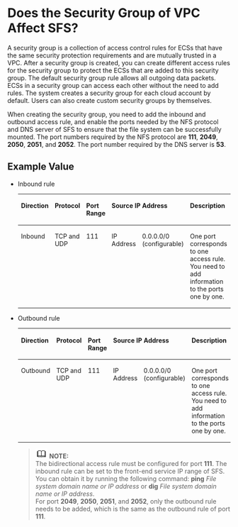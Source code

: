 # Does the Security Group of VPC Affect SFS?<a name="sfs_01_0081"></a>

A security group is a collection of access control rules for ECSs that have the same security protection requirements and are mutually trusted in a VPC. After a security group is created, you can create different access rules for the security group to protect the ECSs that are added to this security group. The default security group rule allows all outgoing data packets. ECSs in a security group can access each other without the need to add rules. The system creates a security group for each cloud account by default. Users can also create custom security groups by themselves.

When creating the security group, you need to add the inbound and outbound access rule, and enable the ports needed by the NFS protocol and DNS server of SFS to ensure that the file system can be successfully mounted. The port numbers required by the NFS protocol are  **111**,  **2049**,  **2050**,  **2051**, and  **2052**. The port number required by the DNS server is  **53**.

## **Example Value**<a name="section54544852203537"></a>

-   Inbound rule

    <a name="table54184017205651"></a>
    <table><thead align="left"><tr id="row35424582205651"><th class="cellrowborder" valign="top" id="mcps1.1.7.1.1"><p id="p50818907205651"><a name="p50818907205651"></a><a name="p50818907205651"></a>Direction</p>
    </th>
    <th class="cellrowborder" valign="top" id="mcps1.1.7.1.2"><p id="p22690788205651"><a name="p22690788205651"></a><a name="p22690788205651"></a>Protocol</p>
    </th>
    <th class="cellrowborder" valign="top" id="mcps1.1.7.1.3"><p id="p26014538205651"><a name="p26014538205651"></a><a name="p26014538205651"></a>Port Range</p>
    </th>
    <th class="cellrowborder" colspan="2" valign="top" id="mcps1.1.7.1.4"><p id="p26802804205651"><a name="p26802804205651"></a><a name="p26802804205651"></a>Source IP Address</p>
    </th>
    <th class="cellrowborder" valign="top" id="mcps1.1.7.1.5"><p id="p8223146205917"><a name="p8223146205917"></a><a name="p8223146205917"></a>Description</p>
    </th>
    </tr>
    </thead>
    <tbody><tr id="row23543498205651"><td class="cellrowborder" valign="top" width="15.151515151515152%" headers="mcps1.1.7.1.1 "><p id="p27975222205651"><a name="p27975222205651"></a><a name="p27975222205651"></a>Inbound</p>
    </td>
    <td class="cellrowborder" valign="top" width="14.141414141414144%" headers="mcps1.1.7.1.2 "><p id="p51400477205651"><a name="p51400477205651"></a><a name="p51400477205651"></a>TCP and UDP</p>
    </td>
    <td class="cellrowborder" valign="top" width="14.141414141414144%" headers="mcps1.1.7.1.3 "><p id="p2689129205651"><a name="p2689129205651"></a><a name="p2689129205651"></a>111</p>
    </td>
    <td class="cellrowborder" valign="top" width="9.090909090909092%" headers="mcps1.1.7.1.4 "><p id="p16492930205651"><a name="p16492930205651"></a><a name="p16492930205651"></a>IP Address</p>
    </td>
    <td class="cellrowborder" valign="top" width="9.090909090909092%" headers="mcps1.1.7.1.4 "><p id="p60858959205651"><a name="p60858959205651"></a><a name="p60858959205651"></a>0.0.0.0/0 (configurable)</p>
    </td>
    <td class="cellrowborder" valign="top" width="38.38383838383839%" headers="mcps1.1.7.1.5 "><p id="p5197130205930"><a name="p5197130205930"></a><a name="p5197130205930"></a>One port corresponds to one access rule. You need to add information to the ports one by one.</p>
    </td>
    </tr>
    </tbody>
    </table>

-   Outbound rule

    <a name="table44923309203526"></a>
    <table><thead align="left"><tr id="row52561756203526"><th class="cellrowborder" valign="top" id="mcps1.1.7.1.1"><p id="p49783918204530"><a name="p49783918204530"></a><a name="p49783918204530"></a>Direction</p>
    </th>
    <th class="cellrowborder" valign="top" id="mcps1.1.7.1.2"><p id="p55722220204537"><a name="p55722220204537"></a><a name="p55722220204537"></a>Protocol</p>
    </th>
    <th class="cellrowborder" valign="top" id="mcps1.1.7.1.3"><p id="p11644070203526"><a name="p11644070203526"></a><a name="p11644070203526"></a>Port Range</p>
    </th>
    <th class="cellrowborder" colspan="2" valign="top" id="mcps1.1.7.1.4"><p id="p3645591203526"><a name="p3645591203526"></a><a name="p3645591203526"></a>Source IP Address</p>
    </th>
    <th class="cellrowborder" valign="top" id="mcps1.1.7.1.5"><p id="p8146189211017"><a name="p8146189211017"></a><a name="p8146189211017"></a>Description</p>
    </th>
    </tr>
    </thead>
    <tbody><tr id="row26857486203526"><td class="cellrowborder" valign="top" width="16%" headers="mcps1.1.7.1.1 "><p id="p13451176204530"><a name="p13451176204530"></a><a name="p13451176204530"></a>Outbound</p>
    </td>
    <td class="cellrowborder" valign="top" width="14.000000000000002%" headers="mcps1.1.7.1.2 "><p id="p51509273204537"><a name="p51509273204537"></a><a name="p51509273204537"></a>TCP and UDP</p>
    </td>
    <td class="cellrowborder" valign="top" width="15%" headers="mcps1.1.7.1.3 "><p id="p53386267203526"><a name="p53386267203526"></a><a name="p53386267203526"></a>111</p>
    </td>
    <td class="cellrowborder" valign="top" width="9%" headers="mcps1.1.7.1.4 "><p id="p29320371203526"><a name="p29320371203526"></a><a name="p29320371203526"></a>IP Address</p>
    </td>
    <td class="cellrowborder" valign="top" width="8%" headers="mcps1.1.7.1.4 "><p id="p37075380204554"><a name="p37075380204554"></a><a name="p37075380204554"></a>0.0.0.0/0 (configurable)</p>
    </td>
    <td class="cellrowborder" valign="top" width="38%" headers="mcps1.1.7.1.5 "><p id="p28494090211017"><a name="p28494090211017"></a><a name="p28494090211017"></a>One port corresponds to one access rule. You need to add information to the ports one by one.</p>
    </td>
    </tr>
    </tbody>
    </table>

    >![](public_sys-resources/icon-note.gif) **NOTE:**   
    >The bidirectional access rule must be configured for port  **111**. The inbound rule can be set to the front-end service IP range of SFS. You can obtain it by running the following command:  **ping** _File system domain name or IP address_  or  **dig** _File system domain name or IP address_.  
    >For port  **2049**,  **2050**,  **2051**, and  **2052**, only the outbound rule needs to be added, which is the same as the outbound rule of port  **111**.  


